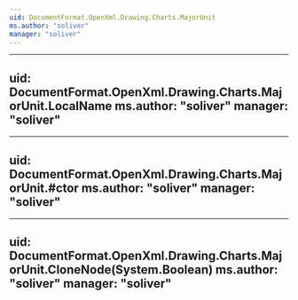 ```yaml
---
uid: DocumentFormat.OpenXml.Drawing.Charts.MajorUnit
ms.author: "soliver"
manager: "soliver"
---
```


---
uid: DocumentFormat.OpenXml.Drawing.Charts.MajorUnit.LocalName
ms.author: "soliver"
manager: "soliver"
---

---
uid: DocumentFormat.OpenXml.Drawing.Charts.MajorUnit.#ctor
ms.author: "soliver"
manager: "soliver"
---

---
uid: DocumentFormat.OpenXml.Drawing.Charts.MajorUnit.CloneNode(System.Boolean)
ms.author: "soliver"
manager: "soliver"
---
